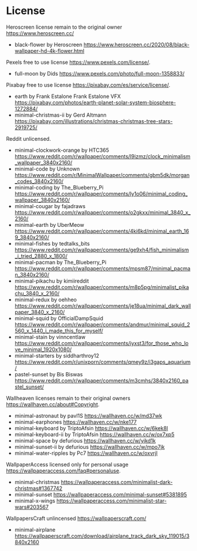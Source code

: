# License

Heroscreen license remain to the original owner <https://www.heroscreen.cc/>

- black-flower by Heroscreen <https://www.heroscreen.cc/2020/08/black-wallpaper-hd-4k-flower.html>

Pexels free to use license <https://www.pexels.com/license/>.

- full-moon by Dids <https://www.pexels.com/photo/full-moon-1358833/>

Pixabay free to use license <https://pixabay.com/es/service/license/>.

- earth by Frank Estalone Frank Estalone VFX <https://pixabay.com/photos/earth-planet-solar-system-biosphere-1272884/>
- minimal-christmas-ii by Gerd Altmann <https://pixabay.com/illustrations/christmas-christmas-tree-stars-2919725/>

Reddit unlicensed.

- minimal-clockwork-orange by HTC365 <https://www.reddit.com/r/wallpaper/comments/l9izmz/clock_minimalism_wallpaper_3840x2160/>
- minimal-code by Unknown <https://www.reddit.com/r/MinimalWallpaper/comments/gbm5dk/morgan_codes_3840x2160/>
- minimal-coding by The_Blueberry_Pi <https://www.reddit.com/r/wallpaper/comments/ly1o06/minimal_coding_wallpaper_3840x2160/>
- minimal-cougar by fajadraws <https://www.reddit.com/r/wallpaper/comments/o2gkxx/minimal_3840_x_2160/>
- minimal-earth by UberMeow <https://www.reddit.com/r/wallpaper/comments/4ki6kd/minimal_earth_169_3840x2160/>
- minimal-fishes by tedtalks_bits <https://www.reddit.com/r/wallpaper/comments/ge9xh4/fish_minimalism_i_tried_2880_x_1800/>
- minimal-pacman by The_Blueberry_Pi <https://www.reddit.com/r/wallpaper/comments/mpsm87/minimal_pacman_3840x2160/>
- minimal-pikachu by kimiireddit <https://www.reddit.com/r/wallpaper/comments/m8p5pg/minimalist_pikachu_3840_x_2160/>
- minimal-redux by oehheo <https://www.reddit.com/r/wallpaper/comments/je18ua/minimal_dark_wallpaper_3840_x_2160/>
- minimal-squid by OfficialDampSquid <https://www.reddit.com/r/wallpaper/comments/andmur/minimal_squid_2560_x_1440_i_made_this_for_myself/>
- minimal-stain by vinncentlaw <https://www.reddit.com/r/wallpaper/comments/iyxst3/for_those_who_love_minimal_1920x1080/>
- minimal-starters by siddharthroy12 <https://www.reddit.com/r/unixporn/comments/qmey9z/i3gaps_aquarium/>
- pastel-sunset by Bis Biswas <https://www.reddit.com/r/wallpaper/comments/m3cmhs/3840x2160_pastel_sunset/>

Wallheaven licenses remain to their original owners <https://wallhaven.cc/about#Copyright>.

- minimal-astronaut by pavl1S <https://wallhaven.cc/w/md37wk>
- minimal-earphones <https://wallhaven.cc/w/nke177>
- minimal-keyboard by TriptoAfsin <https://wallhaven.cc/w/6kek8l>
- minimal-keyboard-ii by TriptoAfsin <https://wallhaven.cc/w/ox7xp5>
- minimal-space by defurious <https://wallhaven.cc/w/yjkd1k>
- minimal-sunset-ii by defurious <https://wallhaven.cc/w/mpo7jk>
- minimal-water-ripples by Pc7 <https://wallhaven.cc/w/oxvrjl>

WallpaperAccess licensed only for personal usage <https://wallpaperaccess.com/faq#personaluse>.

- minimal-christmas <https://wallpaperaccess.com/minimalist-dark-christmas#1367742>
- minimal-sunset <https://wallpaperaccess.com/minimal-sunset#5381895>
- minimal-x-wings <https://wallpaperaccess.com/minimalist-star-wars#203567>

WallpapersCraft unlincensed <https://wallpaperscraft.com/>

- minimal-airplane <https://wallpaperscraft.com/download/airplane_track_dark_sky_119015/3840x2160>
